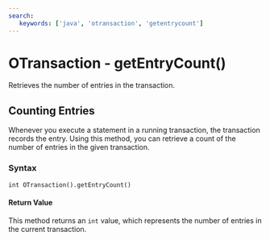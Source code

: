 ```yaml
---
search:
   keywords: ['java', 'otransaction', 'getentrycount']
---
```


# OTransaction - getEntryCount()

Retrieves the number of entries in the transaction.

## Counting Entries

Whenever you execute a statement in a running transaction, the transaction records the entry.  Using this method, you can retrieve a count of the number of entries in the given transaction.

### Syntax

```
int OTransaction().getEntryCount()
```

#### Return Value

This method returns an `int` value, which represents the number of entries in the current transaction.





